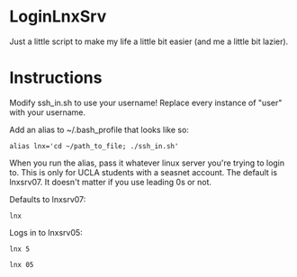 # LoginLnxSrv
Just a little script to make my life a little bit easier (and me a little bit lazier).

# Instructions
Modify ssh_in.sh to use your username! Replace every instance of "user" with your username.

Add an alias to ~/.bash_profile that looks like so:

```alias lnx='cd ~/path_to_file; ./ssh_in.sh'```

When you run the alias, pass it whatever linux server you're trying to login to. This is only for UCLA students with a seasnet account. The default is lnxsrv07. It doesn't matter if you use leading 0s or not.

Defaults to lnxsrv07:

```lnx ```

Logs in to lnxsrv05:

```lnx 5```

```lnx 05```

